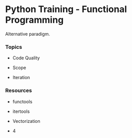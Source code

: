 # Python Training - Functional Programming

Alternative paradigm.

### Topics


- Code Quality

- Scope

- Iteration


### Resources


- functools

- itertools

- Vectorization

- 4

